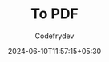 ---
title: "To PDF"
author: "Codefrydev"
weight: 100
date: 2024-06-10T11:57:15+05:30
dateString: June 2024
description: "To PDF Files" 
keywords: ["CFD","CodefryDev","Code Fry Dev","Csharp","application","Code Snippet","uses of Library" ]
hideMeta: true
---